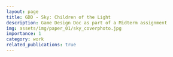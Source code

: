 ```yaml
---
layout: page
title: GDD - Sky: Children of the Light
description: Game Design Doc as part of a Midterm assignment
img: assets/img/paper_01/sky_coverphoto.jpg
importance: 1
category: work
related_publications: true
---
```


<object data="https://drive.google.com/file/d/1p2rdhky6q4mAZmJLc-VlSf_Al9V8Mb7O/view?usp=sharing" width="800" height="500"></object>
